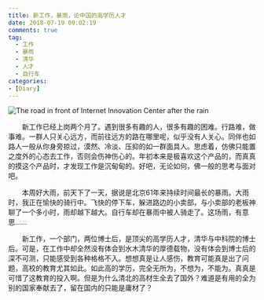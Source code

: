 ```yaml
---
title: 新工作，暴雨，论中国的高学历人才
date: 2018-07-19 09:02:19
comments: true
tag: 
  - 工作
  - 暴雨
  - 清华
  - 人才
  - 自行车
categories:
- [Diary]
---
```


![The road in front of Internet Innovation Center after the rain](http://oss.xknife.net/The_road_in_front_of_Internet_Innovation_Center_after_the_rain.jpg)

　　新工作已经上岗两个月了。遇到很多有趣的人，很多有趣的困难。行路难，做事难。一群人只关心远方，而前往远方的路在哪里呢，似乎没有人关心。同伴也如路人一般从你身旁掠过，漠然、冷淡、压抑的如一群面具人。思虑着，仿佛只能置之度外的心态去工作，否则会伤神伤心的。年初本来是极喜欢这个产品的，而真真的摸这个产品时，才发现工作是沉甸甸的。好吧，无论如何，佛一般的思考与面对吧。

　　本周好大雨，前天下了一天，据说是北京61年来持续时间最长的暴雨。大雨时，我正在愉快的骑行中。飞快的停下车，躲进路边的小卖部，与小卖部的老板神聊了一个多小时，雨却越下越大。自行车却在暴雨中被人骑走了。这场雨，有意思……

　　新工作，一个部门，两位博士后，是顶尖的高学历人才，清华与中科院的博士后。可是，在工作中却全然没有体会到水木清华的厚德载物，没有体会到博士后的深不可测，只能感受到各种格格不入。想想真是让人感伤，教育可能真是出了问题，高校的教育尤其如此。如此高的学历，完全无所为，不想为，不能为。真真是可惜了这教育的投入啊。但是为什么清北的高材生全去了国外？难道是有用的全为别的国家奉献去了，留在国内的只能是庸材了？